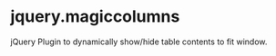 jquery.magiccolumns
===================

jQuery Plugin to dynamically show/hide table contents to fit window.
